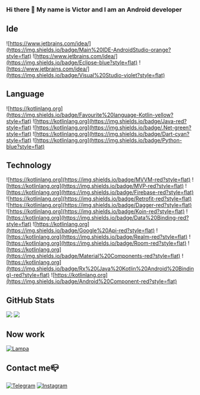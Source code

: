 ### Hi there 👋 My name is Victor and I am an Android developer

## Ide 

![https://www.jetbrains.com/idea/](https://img.shields.io/badge/Main%20IDE-AndroidStudio-orange?style=flat)
![https://www.jetbrains.com/idea/](https://img.shields.io/badge/Eclipse-blue?style=flat)
![https://www.jetbrains.com/idea/](https://img.shields.io/badge/Visual%20Studio-violet?style=flat)

## Language

![https://kotlinlang.org](https://img.shields.io/badge/Favourite%20language-Kotlin-yellow?style=flat)
![https://kotlinlang.org](https://img.shields.io/badge/Java-red?style=flat)
![https://kotlinlang.org](https://img.shields.io/badge/.Net-green?style=flat)
![https://kotlinlang.org](https://img.shields.io/badge/Dart-cyan?style=flat)
![https://kotlinlang.org](https://img.shields.io/badge/Python-blue?style=flat)

## Technology
![https://kotlinlang.org](https://img.shields.io/badge/MVVM-red?style=flat)
![https://kotlinlang.org](https://img.shields.io/badge/MVP-red?style=flat)
![https://kotlinlang.org](https://img.shields.io/badge/Firebase-red?style=flat)
![https://kotlinlang.org](https://img.shields.io/badge/Retrofit-red?style=flat)
![https://kotlinlang.org](https://img.shields.io/badge/Dagger-red?style=flat)
![https://kotlinlang.org](https://img.shields.io/badge/Koin-red?style=flat)
![https://kotlinlang.org](https://img.shields.io/badge/Data%20Binding-red?style=flat)
![https://kotlinlang.org](https://img.shields.io/badge/Google%20Api-red?style=flat)
![https://kotlinlang.org](https://img.shields.io/badge/Realm-red?style=flat)
![https://kotlinlang.org](https://img.shields.io/badge/Room-red?style=flat)
![https://kotlinlang.org](https://img.shields.io/badge/Material%20Components-red?style=flat)
![https://kotlinlang.org](https://img.shields.io/badge/Rx%20(Java%20Kotlin%20Android%20Binding)-red?style=flat)
![https://kotlinlang.org](https://img.shields.io/badge/Android%20Component-red?style=flat)

## GitHub Stats

![](https://github-readme-stats.vercel.app/api/top-langs?username=StenleyDuFoster&show_icons=true&layout=compact)
![](https://github-readme-stats.vercel.app/api?username=StenleyDuFoster&show_icons=true)

## Now work

[![Lampa](https://img.shields.io/badge/Lampa-yellow?style=flat)](https://lampalampa.net/)

## Contact me📪

[![Telegram](https://img.shields.io/badge/-Telegram-090909?style=for-the-badge&logo=telegram&logoColor=27A0D9)](https://t.me/VutokElektrik)
[![Instagram](https://img.shields.io/badge/-Instagram-090909?style=for-the-badge&logo=instagram&logoColor=B4068E)](https://www.instagram.com/stanley.df/)
